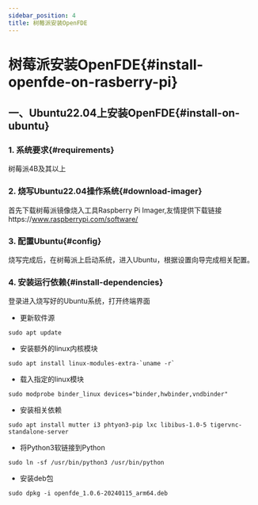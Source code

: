 ```yaml
---
sidebar_position: 4
title: 树莓派安装OpenFDE
---
```


# 树莓派安装OpenFDE{#install-openfde-on-rasberry-pi}

## 一、Ubuntu22.04上安装OpenFDE{#install-on-ubuntu}

### 1. 系统要求{#requirements}

树莓派4B及其以上

### 2. 烧写Ubuntu22.04操作系统{#download-imager}

首先下载树莓派镜像烧入工具Raspberry Pi Imager,友情提供下载链接https://www.raspberrypi.com/software/

### 3. 配置Ubuntu{#config}

烧写完成后，在树莓派上启动系统，进入Ubuntu，根据设置向导完成相关配置。

### 4. 安装运行依赖{#install-dependencies}

登录进入烧写好的Ubuntu系统，打开终端界面

- 更新软件源

```
sudo apt update
```

- 安装额外的linux内核模块
  
```
sudo apt install linux-modules-extra-`uname -r`
```

- 载入指定的linux模块

```
sudo modprobe binder_linux devices="binder,hwbinder,vndbinder"
```

- 安装相关依赖

```
sudo apt install mutter i3 phtyon3-pip lxc libibus-1.0-5 tigervnc-standalone-server
```

- 将Python3软链接到Python
  
```
sudo ln -sf /usr/bin/python3 /usr/bin/python
```

- 安装deb包

```
sudo dpkg -i openfde_1.0.6-20240115_arm64.deb
```